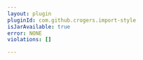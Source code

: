 ```yaml
---
layout: plugin
pluginId: com.github.crogers.import-style
isJarAvailable: true
error: NONE
violations: []

---
```

